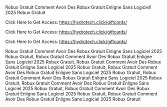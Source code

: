 Robux Gratuit Comment Avoir Des Robux Gratuit Enligne Sans Logiciel! 2025 Robux Gratuit

Click Here to Get Access: https://hydrotech.click/giftcards/

Click Here to Get Access: https://hydrotech.click/giftcards/

Click Here to Get Access: https://hydrotech.click/giftcards/

Robux Gratuit Comment Avoir Des Robux Gratuit Enligne Sans Logiciel 2025 Robux Gratuit, Robux Gratuit Comment Avoir Des Robux Gratuit Enligne Sans Logiciel 2025 Robux Gratuit, Robux Gratuit Comment Avoir Des Robux Gratuit Enligne Sans Logiciel 2025 Robux Gratuit, Robux Gratuit Comment Avoir Des Robux Gratuit Enligne Sans Logiciel 2025 Robux Gratuit, Robux Gratuit Comment Avoir Des Robux Gratuit Enligne Sans Logiciel 2025 Robux Gratuit, Robux Gratuit Comment Avoir Des Robux Gratuit Enligne Sans Logiciel 2025 Robux Gratuit, Robux Gratuit Comment Avoir Des Robux Gratuit Enligne Sans Logiciel 2025 Robux Gratuit, Robux Gratuit Comment Avoir Des Robux Gratuit Enligne Sans Logiciel 2025 Robux Gratuit
